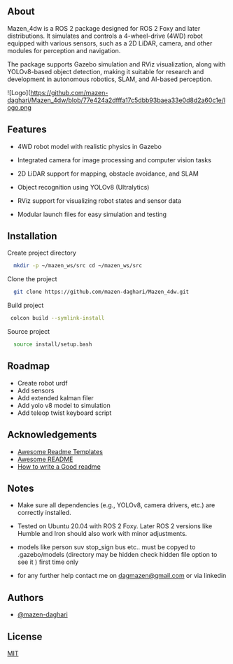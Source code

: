 
## About

Mazen_4dw is a ROS 2 package designed for ROS 2 Foxy and later distributions. It simulates and controls a 4-wheel-drive (4WD) robot equipped with various sensors, such as a 2D LiDAR, camera, and other modules for perception and navigation.

The package supports Gazebo simulation and RViz visualization, along with YOLOv8-based object detection, making it suitable for research and development in autonomous robotics, SLAM, and AI-based perception.


![Logo](https://github.com/mazen-daghari/Mazen_4dw/blob/77e424a2dfffa17c5dbb93baea33e0d8d2a60c1e/logo.png


## Features

- 4WD robot model with realistic physics in Gazebo

* Integrated camera for image processing and computer vision tasks

* 2D LiDAR support for mapping, obstacle avoidance, and SLAM

* Object recognition using YOLOv8 (Ultralytics)

* RViz support for visualizing robot states and sensor data

* Modular launch files for easy simulation and testing



## Installation

Create project directory

```bash
  mkdir -p ~/mazen_ws/src cd ~/mazen_ws/src
```

Clone the project

```bash
  git clone https://github.com/mazen-daghari/Mazen_4dw.git
```

Build project

```bash
 colcon build --symlink-install
```

Source project

```bash
  source install/setup.bash 
```


## Roadmap

- Create robot urdf
- Add sensors 
- Add extended kalman filer
- Add yolo v8 model to simulation
- Add teleop twist keyboard script 


## Acknowledgements

 - [Awesome Readme Templates](https://awesomeopensource.com/project/elangosundar/awesome-README-templates)
 - [Awesome README](https://github.com/matiassingers/awesome-readme)
 - [How to write a Good readme](https://bulldogjob.com/news/449-how-to-write-a-good-readme-for-your-github-project)


## Notes


- Make sure all dependencies (e.g., YOLOv8, camera drivers, etc.) are correctly installed.

- Tested on Ubuntu 20.04 with ROS 2 Foxy. Later ROS 2 versions like Humble and Iron should also work with minor adjustments.

- models like person suv stop_sign bus etc.. must be copyed to .gazebo/models (directory may be hidden check hidden file option to see it ) first time only 

- for any further help contact me on dagmazen@gmail.com or via linkedin 

## Authors

- [@mazen-daghari](https://www.github.com/mazen-daghari)


## License

[MIT](https://choosealicense.com/licenses/mit/)

